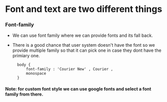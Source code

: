 # Font and text are two different things 


### Font-family
- We can use font family where we can provide fonts and its fall back.
- There is a good chance that user system doesn't have the font so we provide multiple family so that it can pick one in case they dont have the primiary one.


        body {
            font-family : 'Courier New' , Courier ,
            monospace
        }

#### Note:  for custom font style we can use google fonts and  select a font family from there.